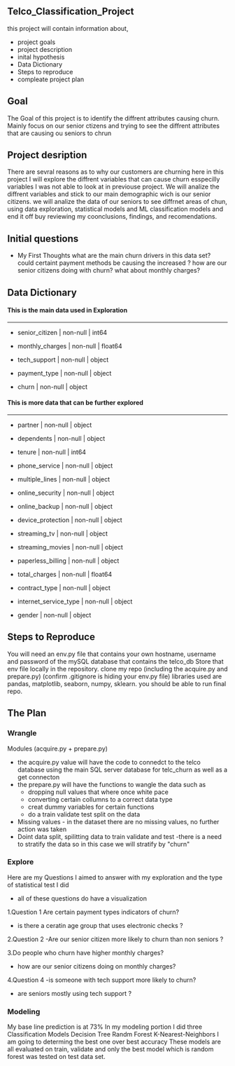 ## Telco_Classification_Project
this project will contain information about,
  - project goals 
  - project description 
  - inital hypothesis 
  - Data Dictionary 
  - Steps to reproduce
  - compleate project plan  
  
  ## Goal 
  The Goal of this project is to identify the diffrent attributes causing churn. Mainly focus on our senior ctizens and trying to see the diffrent attributes that are causing ou seniors to chrun  
  
  ## Project desription 
There are sevral reasons as to why our customers are churning here in this project I will explore the diffrent variables that can cause churn esspecilly variables I was not able to look at in previouse project. We will analize the diffrent variables and stick to our main demographic wich is our senior citizens. we will analize the data of our seniors to see diffrnet areas of chun, using data exploration, statistical models and ML classification models and end it off buy reviewing my coonclusions, findings, and recomendations.
 
 ## Initial questions 
 - My First Thoughts
what are the main churn drivers in this data set?
could certaint payment methods be causing the increased ?
how are our senior citizens doing with churn?
what about monthly charges?

## Data Dictionary

#### This is the main data used in Exploration
-------------------------------------------     
- senior_citizen      | non-null  | int64 

- monthly_charges     | non-null  | float64

- tech_support        | non-null  | object 

- payment_type        | non-null  | object
 
- churn               | non-null  | object 

#### This is more data that can be further explored 
---------------------------------------------
- partner             | non-null  | object 
 
- dependents          | non-null  | object 
 
- tenure              | non-null  | int64  

- phone_service       | non-null  | object 

- multiple_lines      | non-null  | object 

- online_security     | non-null  | object 

- online_backup       | non-null  | object 

- device_protection   | non-null  | object 

- streaming_tv         | non-null |  object 

- streaming_movies     | non-null |  object 

- paperless_billing    | non-null |  object 

- total_charges        | non-null  | float64

- contract_type        | non-null  | object 

- internet_service_type  | non-null |  object 

 - gender              | non-null  | object 
 
## Steps to Reproduce

You will need an env.py file that contains your own hostname, username and password of the mySQL database that contains the telco_db
Store that env file locally in the repository.
clone my repo (including the acquire.py and prepare.py) (confirm .gitignore is hiding your env.py file)
libraries used are pandas, matplotlib, seaborn, numpy, sklearn.
you should be able to run final repo.
 
## The Plan

### Wrangle
Modules (acquire.py + prepare.py)

- the acquire.py value will have the code to connedct to the telco database using the main SQL server database for telc_churn as well as a get connecton 
- the prepare.py will have the functions to wangle the data such as
   - dropping null values that where once white pace
   - converting certain collumns to a correct data type 
   - creat dummy variables for certain functions 
   - do a train validate test split on the data 
- Missing values - in the dataset there are no missing values, no further action was taken 
- Doint data split, spilitting data to train validate and test 
  -there is a need to stratify the data so in this case we will stratify by "churn"


### Explore

Here are my Questions I aimed to answer with my exploration and the type of statistical test I did

  - all of these questions do have a visualization 
  
1.Question 1 Are certain payment types indicators of churn?
  - is there a ceratin age group that uses electronic checks ?

2.Question 2 -Are our senior citizen more likely to churn than non seniors ? 


3.Do people who churn have higher monthly charges?
 - how are our senior citizens doing on monthly charges?

4.Question 4 -is someone with tech support more likely to churn?
 -  are seniors mostly using tech support ?
 
 ### Modeling
 My base line prediction is at 73%
In my modeling portion I did three Classification Models
Decision Tree 
Randm Forest 
K-Nearest-Neighbors 
I am going to determing the best one over best accuracy
These models are all evaluated on train, validate and only the best model which is random forest was tested on test data set.


